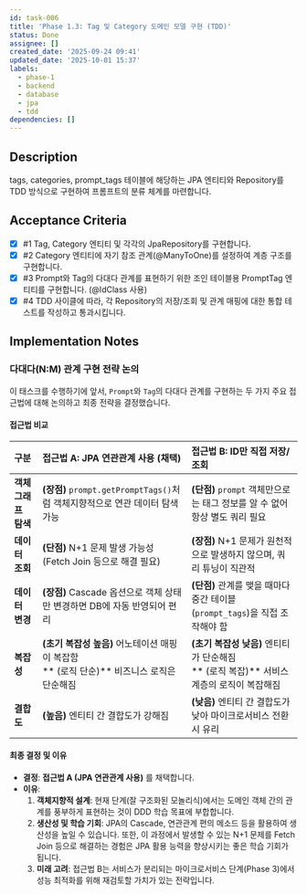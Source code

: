 ```yaml
---
id: task-006
title: 'Phase 1.3: Tag 및 Category 도메인 모델 구현 (TDD)'
status: Done
assignee: []
created_date: '2025-09-24 09:41'
updated_date: '2025-10-01 15:37'
labels:
  - phase-1
  - backend
  - database
  - jpa
  - tdd
dependencies: []
---
```


## Description

<!-- SECTION:DESCRIPTION:BEGIN -->
tags, categories, prompt_tags 테이블에 해당하는 JPA 엔티티와 Repository를 TDD 방식으로 구현하여 프롬프트의 분류 체계를 마련합니다.
<!-- SECTION:DESCRIPTION:END -->

## Acceptance Criteria
<!-- AC:BEGIN -->
- [x] #1 Tag, Category 엔티티 및 각각의 JpaRepository를 구현합니다.
- [x] #2 Category 엔티티에 자기 참조 관계(@ManyToOne)를 설정하여 계층 구조를 구현합니다.
- [x] #3 Prompt와 Tag의 다대다 관계를 표현하기 위한 조인 테이블용 PromptTag 엔티티를 구현합니다. (@IdClass 사용)
- [x] #4 TDD 사이클에 따라, 각 Repository의 저장/조회 및 관계 매핑에 대한 통합 테스트를 작성하고 통과시킵니다.
<!-- AC:END -->

## Implementation Notes

<!-- SECTION:NOTES:BEGIN -->
### 다대다(N:M) 관계 구현 전략 논의

이 태스크를 수행하기에 앞서, `Prompt`와 `Tag`의 다대다 관계를 구현하는 두 가지 주요 접근법에 대해 논의하고 최종 전략을 결정했습니다.

#### 접근법 비교

| 구분 | 접근법 A: JPA 연관관계 사용 (채택) | 접근법 B: ID만 직접 저장/조회 |
| :--- | :--- | :--- |
| **객체 그래프 탐색** | **(장점)** `prompt.getPromptTags()`처럼 객체지향적으로 연관 데이터 탐색 가능 | **(단점)** `prompt` 객체만으로는 태그 정보를 알 수 없어 항상 별도 쿼리 필요 |
| **데이터 조회** | **(단점)** N+1 문제 발생 가능성 (Fetch Join 등으로 해결 필요) | **(장점)** N+1 문제가 원천적으로 발생하지 않으며, 쿼리 튜닝이 직관적 |
| **데이터 변경** | **(장점)** Cascade 옵션으로 객체 상태만 변경하면 DB에 자동 반영되어 편리 | **(단점)** 관계를 맺을 때마다 중간 테이블(`prompt_tags`)을 직접 조작해야 함 |
| **복잡성** | **(초기 복잡성 높음)** 어노테이션 매핑이 복잡함<br>** (로직 단순)** 비즈니스 로직은 단순해짐 | **(초기 복잡성 낮음)** 엔티티가 단순해짐<br>** (로직 복잡)** 서비스 계층의 로직이 복잡해짐 |
| **결합도** | **(높음)** 엔티티 간 결합도가 강해짐 | **(낮음)** 엔티티 간 결합도가 낮아 마이크로서비스 전환 시 유리 |

#### 최종 결정 및 이유

- **결정**: **접근법 A (JPA 연관관계 사용)** 를 채택합니다.
- **이유**:
    1.  **객체지향적 설계**: 현재 단계(잘 구조화된 모놀리식)에서는 도메인 객체 간의 관계를 풍부하게 표현하는 것이 DDD 학습 목표에 부합합니다.
    2.  **생산성 및 학습 기회**: JPA의 Cascade, 연관관계 편의 메소드 등을 활용하여 생산성을 높일 수 있습니다. 또한, 이 과정에서 발생할 수 있는 N+1 문제를 Fetch Join 등으로 해결하는 경험은 JPA 활용 능력을 향상시키는 좋은 학습 기회가 됩니다.
    3.  **미래 고려**: 접근법 B는 서비스가 분리되는 마이크로서비스 단계(Phase 3)에서 성능 최적화를 위해 재검토할 가치가 있는 전략입니다.
<!-- SECTION:NOTES:END -->

